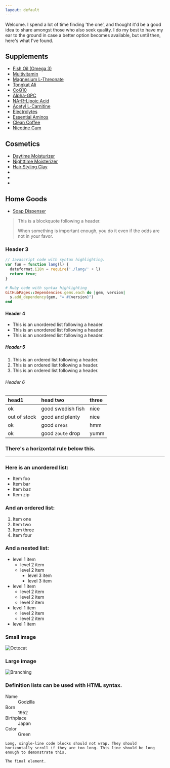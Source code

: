 ```yaml
---
layout: default
---
```


Welcome.
I spend a lot of time finding 'the one', and thought it'd be a good idea to share amongst those who also seek quality.
I do my best to have my ear to the ground in case a better option becomes available, but until then, here's what I've found.


## Supplements

*   [Fish Oil (Omega 3)](https://www.livemomentous.com/products/omega-3?selling_plan=903807159)
*   [Multivitamin](https://www.livemomentous.com/products/essential-multivitamin?selling_plan=902922423)
*   [Magnesium L-Threonate](https://www.livemomentous.com/products/magnesium-threonate?selling_plan=904790199)
*   [Tongkat Ali](https://www.livemomentous.com/products/tongkat)
*   [CoQ10](https://nootropicsdepot.com/coqsol-cf-coenzyme-q10-softgel-capsules-100mg-coq10/)
*   [Alpha-GPC](https://nootropicsdepot.com/alpha-gpc-150mg-capsules/)
*   [NA-R-Lipoic Acid](https://nootropicsdepot.com/na-r-ala-stabilized-r-lipoic-acid-narala-capsules-125mg/)
*   [Acetyl L-Carnitine](https://nootropicsdepot.com/acetyl-l-carnitine-hcl-alcar-capsules-500mg/)
*   [Electrolytes](drinklmnt.com)
*   [Essential Aminos](https://www.getkion.com/products/aminos-capsules)
*   [Clean Coffee](https://shop.bulletproof.com/products/coffee-the-original-ground-12oz)
*   [Nicotine Gum](https://lucy.co/products/gum?selling_plan=711655610)



## Cosmetics

*   [Daytime Moisturizer]()
*   [Nighttime Moisterizer]()
*   [Hair Styling Clay]()
*   []()
*   []()
*   []()





## Home Goods

*   [Soap Dispenser]()

> This is a blockquote following a header.
>
> When something is important enough, you do it even if the odds are not in your favor.

### Header 3

```js
// Javascript code with syntax highlighting.
var fun = function lang(l) {
  dateformat.i18n = require('./lang/' + l)
  return true;
}
```

```ruby
# Ruby code with syntax highlighting
GitHubPages::Dependencies.gems.each do |gem, version|
  s.add_dependency(gem, "= #{version}")
end
```

#### Header 4

*   This is an unordered list following a header.
*   This is an unordered list following a header.
*   This is an unordered list following a header.

##### Header 5

1.  This is an ordered list following a header.
2.  This is an ordered list following a header.
3.  This is an ordered list following a header.

###### Header 6

| head1        | head two          | three |
|:-------------|:------------------|:------|
| ok           | good swedish fish | nice  |
| out of stock | good and plenty   | nice  |
| ok           | good `oreos`      | hmm   |
| ok           | good `zoute` drop | yumm  |

### There's a horizontal rule below this.

* * *

### Here is an unordered list:

*   Item foo
*   Item bar
*   Item baz
*   Item zip

### And an ordered list:

1.  Item one
1.  Item two
1.  Item three
1.  Item four

### And a nested list:

- level 1 item
  - level 2 item
  - level 2 item
    - level 3 item
    - level 3 item
- level 1 item
  - level 2 item
  - level 2 item
  - level 2 item
- level 1 item
  - level 2 item
  - level 2 item
- level 1 item

### Small image

![Octocat](https://github.githubassets.com/images/icons/emoji/octocat.png)

### Large image

![Branching](https://guides.github.com/activities/hello-world/branching.png)


### Definition lists can be used with HTML syntax.

<dl>
<dt>Name</dt>
<dd>Godzilla</dd>
<dt>Born</dt>
<dd>1952</dd>
<dt>Birthplace</dt>
<dd>Japan</dd>
<dt>Color</dt>
<dd>Green</dd>
</dl>

```
Long, single-line code blocks should not wrap. They should horizontally scroll if they are too long. This line should be long enough to demonstrate this.
```

```
The final element.
```
